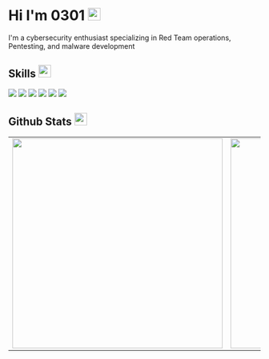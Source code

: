 <h1>Hi I'm 0301 <img src="https://media.giphy.com/media/hvRJCLFzcasrR4ia7z/giphy.gif" width="25px"></h1>   

I'm a cybersecurity enthusiast specializing in Red Team operations, Pentesting, and malware development

## Skills <img src="https://media.giphy.com/media/QssGEmpkyEOhBCb7e1/giphy.gif" width="25px">
![](https://img.shields.io/badge/Code-Python-informational?style=flat&logo=python&logoColor=white&color=ffffff)
![](https://img.shields.io/badge/Code-Bash-informational?style=flat&logo=gnu-bash&logoColor=white&color=ffffff)
![](https://img.shields.io/badge/Code-PHP-informational?style=flat&logo=php&logoColor=white&color=ffffff)
![](https://img.shields.io/badge/Code-HTML5-informational?style=flat&logo=html5&logoColor=white&color=ffffff)
![](https://img.shields.io/badge/Code-CSS-informational?style=flat&logo=css3&logoColor=white&color=ffffff)
![](https://img.shields.io/badge/Code-JavaScript-informational?style=flat&logo=javascript&logoColor=white&color=ffffff)

## Github Stats <img src="https://media.giphy.com/media/cj87CxfRtrUifF3Ryk/giphy.gif" width="25px">
<table>
  <tr>
    <td valign="top" width="420">
      <a href="https://github.com/jd6299f55e0a5975ff5912259a9">
        <img 
          src="https://github-readme-stats.vercel.app/api/top-langs/?username=jd6299f55e0a5975ff5912259a9&theme=dark&langs_count=8&count_private=true" 
          width="420px" 
        />
      </a>
    </td>
    <td valign="top" width="420">
      <a href="https://github.com/jd6299f55e0a5975ff5912259a9">
        <img 
          src="https://github-readme-stats.vercel.app/api?username=jd6299f55e0a5975ff5912259a9&show_icons=true&theme=dark&count_private=true" 
          width="420px" 
        />
      </a>
    </td>
  </tr>
</table>
